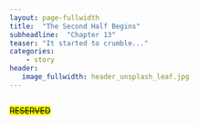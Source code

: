 ```yaml
---
layout: page-fullwidth
title:  "The Second Half Begins"
subheadline:  "Chapter 13"
teaser: "It started to crumble..."
categories:
    - story
header:
   image_fullwidth: header_unsplash_leaf.jpg
---
```


<!--more-->

<div class="row">
    <div class="medium-4 columns t30">
    <p><s><mark>RESERVED</mark></s></p>
    </div><!-- /.medium-4.columns -->
</div>
